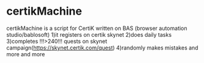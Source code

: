 # certikMachine
certikMachine is a script for CertiK written on BAS (browser automation studio/bablosoft)
1)it registers on certik skynet
2)does daily tasks
3)completes !!!>240!!! quests on skynet campaign(https://skynet.certik.com/quest)
4)randomly makes mistakes
and more and more
